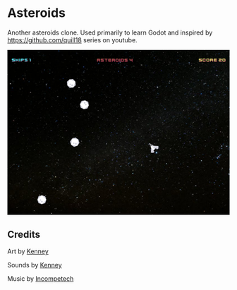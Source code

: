 # Asteroids

Another asteroids clone.  Used primarily to learn Godot and inspired by https://github.com/quill18 series on youtube.

![](images/screenshot1.png)

## Credits

Art by [Kenney](https://www.kenney.nl/)

Sounds by [Kenney](https://www.kenney.nl/)

Music by [Incompetech](https://incompetech.com/)

